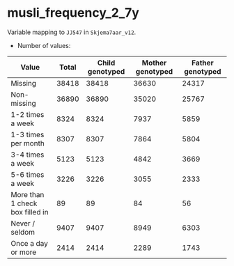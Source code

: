 # musli_frequency_2_7y
Variable mapping to `JJ547` in `Skjema7aar_v12`.
- Number of values:

| Value | Total | Child genotyped | Mother genotyped | Father genotyped |
| ----- | ----- | --------------- | ---------------- | ---------------- |
| Missing | 38418 | 38418 | 36630 | 24317 |
| Non-missing | 36890 | 36890 | 35020 | 25767 |
| 1-2 times a week | 8324 | 8324 | 7937 |5859 |
| 1-3 times per month | 8307 | 8307 | 7864 |5804 |
| 3-4 times a week | 5123 | 5123 | 4842 |3669 |
| 5-6 times a week | 3226 | 3226 | 3055 |2333 |
| More than 1 check box filled in | 89 | 89 | 84 |56 |
| Never / seldom | 9407 | 9407 | 8949 |6303 |
| Once a day or more | 2414 | 2414 | 2289 |1743 |



